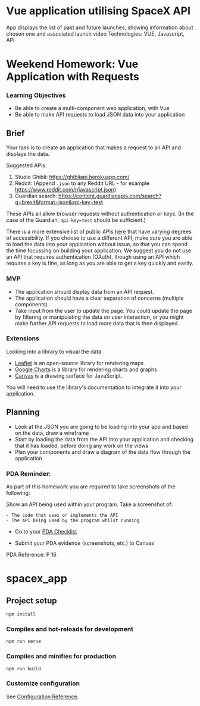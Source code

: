 # Vue application utilising SpaceX API
App displays the list of past and future launches, showing information about chosen one and associated launch video
Technologies: VUE, Javascript, API

# Weekend Homework: Vue Application with Requests

### Learning Objectives

- Be able to create a multi-component web application, with Vue
- Be able to make API requests to load JSON data into your application

## Brief

Your task is to create an application that makes a request to an API and displays the data.

Suggested APIs:

1. Studio Ghibli: https://ghibliapi.herokuapp.com/
2. Reddit: (Append `.json` to any Reddit URL - for example https://www.reddit.com/r/javascript.json)
3. Guardian search: https://content.guardianapis.com/search?q=brexit&format=json&api-key=test


These APIs all allow browser requests without authentication or keys. (In the case of the Guardian, `api-key=test` should be sufficient.)

There is a more extensive list of public APIs [here](https://github.com/public-apis/public-apis) that have varying degrees of accessibility. If you choose to use a different API, make sure you are able to load the data into your application without issue, so that you can spend the time focussing on building your application. We suggest you do not use an API that requires authentication (OAuth), though using an API which requires a key is fine, as long as you are able to get a key quickly and easily.

### MVP

- The application should display data from an API request.
- The application should have a clear separation of concerns (multiple components)
- Take input from the user to update the page. You could update the page by filtering or manipulating the data on user interaction, or you might make further API requests to load more data that is then displayed.

### Extensions

Looking into a library to visual the data.

- [Leaflet](https://leafletjs.com/) is an open-source library for rendering maps
- [Google Charts](https://developers.google.com/chart/) is a library for rendering charts and graphs
- [Canvas](https://developer.mozilla.org/en-US/docs/Web/API/Canvas_API/Tutorial) is a drawing surface for JavaScript.

You will need to use the library's documentation to integrate it into your application.

## Planning

- Look at the JSON you are going to be loading into your app and based on the data, draw a wireframe
- Start by loading the data from the API into your application and checking that it has loaded, before doing any work on the views
- Plan your components and draw a diagram of the data flow through the application

### PDA Reminder:

As part of this homework you are required to take screenshots of the following:

Show an API being used within your program. Take a screenshot of:

```
- The code that uses or implements the API
- The API being used by the program whilst running
```

- Go to your [PDA Checklist](https://github.com/codeclan/pda/tree/master/Evidence%20Gathering%20Portfolio)

- Submit your PDA evidence (screenshots, etc.) to Canvas

PDA Reference: P 16



# spacex_app

## Project setup
```
npm install
```

### Compiles and hot-reloads for development
```
npm run serve
```

### Compiles and minifies for production
```
npm run build
```

### Customize configuration
See [Configuration Reference](https://cli.vuejs.org/config/).
